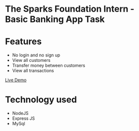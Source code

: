 # The Sparks Foundation Intern - Basic Banking App Task



# Features

- No login and no sign up
- View all customers
- Transfer money between customers
- View all transactions 


[Live Demo](https://banking-app101.herokuapp.com/)

# Technology used
- NodeJS
- Express JS
- MySql 
